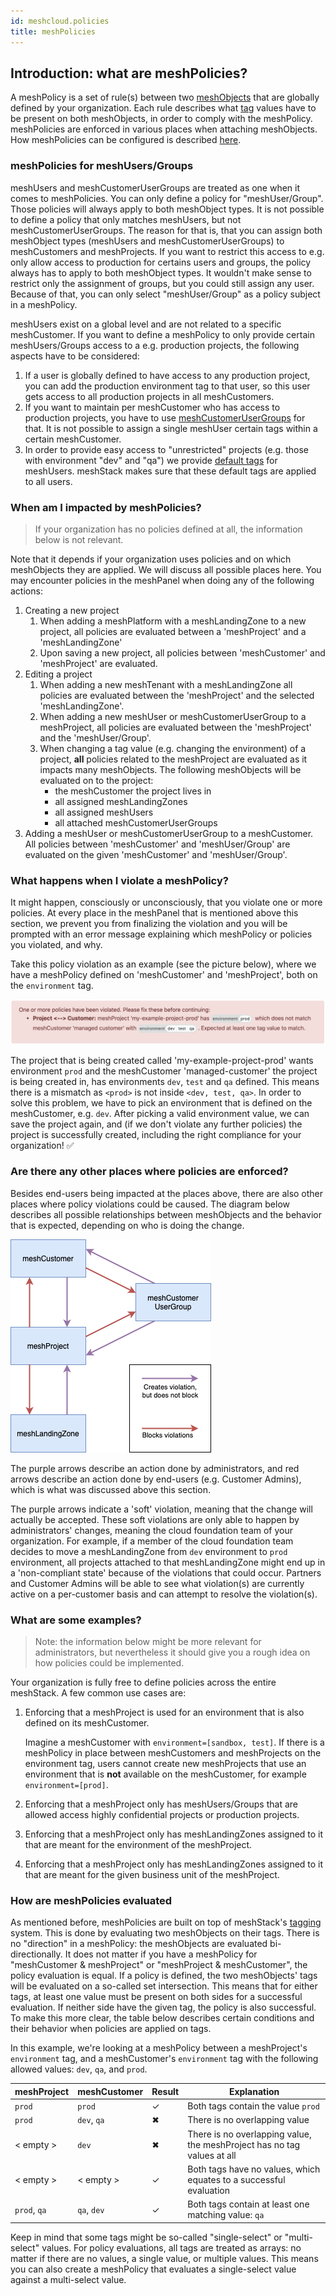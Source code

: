 ```yaml
---
id: meshcloud.policies
title: meshPolicies
---
```


## Introduction: what are meshPolicies?

A meshPolicy is a set of rule(s) between two [meshObjects](meshcloud.index.md#introduction) that are globally defined by your organization. Each rule describes what [tag](meshcloud.metadata-tags.md) values have to be present on both meshObjects, in order to comply with the meshPolicy. meshPolicies are enforced in various places when attaching meshObjects. How meshPolicies can be configured is described [here](administration.mesh-policies.md).

### meshPolicies for meshUsers/Groups

meshUsers and meshCustomerUserGroups are treated as one when it comes to meshPolicies. You can only define a policy for "meshUser/Group". Those policies will always apply to both meshObject types. It is not possible to define a policy that only matches meshUsers, but not meshCustomerUserGroups. The reason for that is, that you can assign both meshObject types (meshUsers and meshCustomerUserGroups) to meshCustomers and meshProjects. If you want to restrict this access to e.g. only allow access to production for certains users and groups, the policy always has to apply to both meshObject types. It wouldn't make sense to restrict only the assignment of groups, but you could still assign any user. Because of that, you can only select "meshUser/Group" as a policy subject in a meshPolicy.

meshUsers exist on a global level and are not related to a specific meshCustomer. If you want to define a meshPolicy to only provide certain meshUsers/Groups access to a e.g. production projects, the following aspects have to be considered:

1. If a user is globally defined to have access to any production project, you can add the production environment tag to that user, so this user gets access to all production projects in all meshCustomers.
2. If you want to maintain per meshCustomer who has access to production projects, you have to use [meshCustomerUserGroups](./meshcloud.customer.md#user-groups) for that. It is not possible to assign a single meshUser certain tags within a certain meshCustomer.
3. In order to provide easy access to "unrestricted" projects (e.g. those with environment "dev" and "qa") we provide [default tags](./meshstack.metadata-tags.md#tags-on-meshusers) for meshUsers. meshStack makes sure that these default tags are applied to all users.

### When am I impacted by meshPolicies?

> If your organization has no policies defined at all, the information below is not relevant.

Note that it depends if your organization uses policies and on which meshObjects they are applied. We will discuss all possible places here.
You may encounter policies in the meshPanel when doing any of the following actions:

1. Creating a new project
    1. When adding a meshPlatform with a meshLandingZone to a new project, all policies are evaluated between a 'meshProject' and a 'meshLandingZone'
    2. Upon saving a new project, all policies between 'meshCustomer' and 'meshProject' are evaluated.
2. Editing a project
    1. When adding a new meshTenant with a meshLandingZone all policies are evaluated between the 'meshProject' and the selected 'meshLandingZone'.
    2. When adding a new meshUser or meshCustomerUserGroup to a meshProject, all policies are evaluated between the 'meshProject' and the 'meshUser/Group'.
    3. When changing a tag value (e.g. changing the environment) of a project, **all** policies related to the meshProject are evaluated as it impacts many meshObjects. The following meshObjects will be evaluated on to the project:
        - the meshCustomer the project lives in
        - all assigned meshLandingZones
        - all assigned meshUsers
        - all attached meshCustomerUserGroups
3. Adding a meshUser or meshCustomerUserGroup to a meshCustomer. All policies between 'meshCustomer' and 'meshUser/Group' are evaluated on the given 'meshCustomer' and 'meshUser/Group'.

### What happens when I violate a meshPolicy?

It might happen, consciously or unconsciously, that you violate one or more policies. At every place in the meshPanel that is mentioned above this section, we prevent you from finalizing the violation and you will be prompted with an error message explaining which meshPolicy or policies you violated, and why.

Take this policy violation as an example (see the picture below), where we have a meshPolicy defined on 'meshCustomer' and 'meshProject', both on the `environment` tag.

![Example Policy Error Message](assets/mesh_policies/policies_example_error_message.png)

The project that is being created called 'my-example-project-prod' wants environment `prod` and the meshCustomer 'managed-customer' the project is being created in, has environments `dev`, `test` and `qa` defined. This means there is a mismatch as `<prod>` is not inside `<dev, test, qa>`. In order to solve this problem, we have to pick an environment that is defined on the meshCustomer, e.g. `dev`. After picking a valid environment value, we can save the project again, and (if we don't violate any further policies) the project is successfully created, including the right compliance for your organization! ✅

### Are there any other places where policies are enforced?

Besides end-users being impacted at the places above, there are also other places where policy violations could be caused. The diagram below describes all possible relationships between meshObjects and the behavior that is expected, depending on who is doing the change.

![Policy Relationships](assets/mesh_policies/policy_relationships.png)

The purple arrows describe an action done by administrators, and red arrows describe an action done by end-users (e.g. Customer Admins), which is what was discussed above this section.

The purple arrows indicate a 'soft' violation, meaning that the change will actually be accepted. These soft violations are only able to happen by administrators' changes, meaning the cloud foundation team of your organization. For example, if a member of the cloud foundation team decides to move a meshLandingZone from `dev` environment to `prod` environment, all projects attached to that meshLandingZone might end up in a 'non-compliant state' because of the violations that could occur. Partners and Customer Admins will be able to see what violation(s) are currently active on a per-customer basis and can attempt to resolve the violation(s).

### What are some examples?

> Note: the information below might be more relevant for administrators, but nevertheless it should give you a rough idea on how policies could be implemented.

Your organization is fully free to define policies across the entire meshStack. A few common use cases are:

1) Enforcing that a meshProject is used for an environment that is also defined on its meshCustomer.

    Imagine a meshCustomer with `environment=[sandbox, test]`. If there is a meshPolicy in place between meshCustomers and meshProjects on the environment tag, users cannot create new meshProjects that use an environment that is **not** available on the meshCustomer, for example `environment=[prod]`.

2) Enforcing that a meshProject only has meshUsers/Groups that are allowed access highly confidential projects or production projects.

3) Enforcing that a meshProject only has meshLandingZones assigned to it that are meant for the environment of the meshProject.

4) Enforcing that a meshProject only has meshLandingZones assigned to it that are meant for the given business unit of the meshProject.

### How are meshPolicies evaluated

As mentioned before, meshPolicies are built on top of meshStack's [tagging](./meshcloud.metadata-tags.md) system. This is done by evaluating two meshObjects on their tags. There is no "direction" in a meshPolicy: the meshObjects are evaluated bi-directionally. It does not matter if you have a meshPolicy for "meshCustomer & meshProject" or "meshProject & meshCustomer", the policy evaluation is equal.
If a policy is defined, the two meshObjects' tags will be evaluated on a so-called set intersection. This means that for either tags, at least one value must be present on both sides for a successful evaluation. If neither side have the given tag, the policy is also successful.
To make this more clear, the table below describes certain conditions and their behavior when policies are applied on tags.

In this example, we're looking at a meshPolicy between a meshProject's `environment` tag, and a meshCustomer's `environment` tag with the following allowed values: `dev`, `qa`, and `prod`.

| meshProject  | meshCustomer | Result | Explanation |
| ------------ | ------------ | ------ | ----------- |
| `prod`       | `prod`       | ✓      | Both tags contain the value `prod` |
| `prod`       | `dev`, `qa`  | ✖      | There is no overlapping value |
| < empty >    | `dev`        | ✖      | There is no overlapping value, the meshProject has no tag values at all |
| < empty >    | < empty >    | ✓      | Both tags have no values, which equates to a successful evaluation |
| `prod`, `qa` | `qa`, `dev`  | ✓      | Both tags contain at least one matching value: `qa` |

Keep in mind that some tags might be so-called "single-select" or "multi-select" values. For policy evaluations, all tags are treated as arrays: no matter if there are no values, a single value, or multiple values. This means you can also create a meshPolicy that evaluates a single-select value against a multi-select value.
